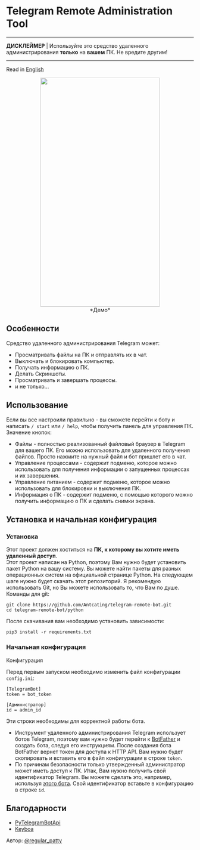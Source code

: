 # Telegram Remote Administration Tool

***

**ДИСКЛЕЙМЕР** | Используйте это средство удаленного администрирования **только** на **вашем** ПК. Не вредите другим!

***

Read in [English](https://github.com/Antcating/telegram-remote-bot/blob/main/README.md)

<p align="center">
    <img src="preview.gif" width="320", height="614"> </br>
    *Демо*
</p>



## Особенности
Средство удаленного администрирования Telegram может:
- Просматривать файлы на ПК и отправлять их в чат.
- Выключать и блокировать компьютер.
- Получать информацию о ПК.
- Делать Скриншоты.
- Просматривать и завершать процессы.
- и не только...

## Использование

Если вы все настроили правильно - вы сможете перейти к боту и написать `/ start` или `/ help`, чтобы получить панель для управления ПК.
Значение кнопок:
- Файлы - полностью реализованный файловый браузер в Telegram для вашего ПК. Его можно использовать для удаленного получения файлов. Просто нажмите на нужный файл и бот пришлет его в чат.
- Управление процессами - содержит подменю, которое можно использовать для получения информации о запущенных процессах и их завершения.
- Управление питанием - содержит подменю, которое можно использовать для блокировки и выключения ПК.
- Информация о ПК - содержит подменю, с помощью которого можно получить информацию о ПК и сделать снимки экрана.

## Установка и начальная конфигурация
### Установка
Этот проект должен хоститься на **ПК, к которому вы хотите иметь удаленный доступ**. </br>
Этот проект написан на Python, поэтому Вам нужно будет установить пакет Python на вашу систему.
Вы можете найти пакеты для разных операционных систем на официальной странице Python.
На следующем шаге нужно будет скачать этот репозиторий. Я рекомендую использовать Git, но Вы можете использовать то, что Вам по душе. Команды для git:

```
git clone https://github.com/Antcating/telegram-remote-bot.git
cd telegram-remote-bot/python
```

После скачивания вам необходимо установить зависимости:


```
pip3 install -r requirements.txt
```

### Начальная конфигурация
Конфигурация

Перед первым запуском необходимо изменить файл конфигурации `config.ini`:

```
[TelegramBot]
token = bot_token

[Администратор]
id = admin_id
```

Эти строки необходимы для корректной работы бота.
- Инструмент удаленного администрирования Telegram использует ботов Telegram, поэтому вам нужно будет перейти к [BotFather](https://t.me/BotFather) и создать бота, следуя его инструкциям. После создания бота BotFather вернет токен для доступа к HTTP API. Вам нужно будет скопировать и вставить его в файл конфигурации в строке `token`.
- По причинам безопасности только утвержденный администратор может иметь доступ к ПК. Итак, Вам нужно получить свой идентификатор Telegram. Вы можете сделать это, например, используя [этого бота](https://t.me/userinfobot). Свой идентификатор вставьте в конфигурацию в строке `id`.

## Благодарности

- [PyTelegramBotApi](https://github.com/eternnoir/pyTelegramBotAPI)
- [Keyboa](https://github.com/torrua/keyboa)

Автор: [@regular_patty](https://t.me/regular_patty)
